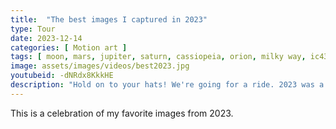 ```yaml
---
title:  "The best images I captured in 2023"
type: Tour
date: 2023-12-14
categories: [ Motion art ]
tags: [ moon, mars, jupiter, saturn, cassiopeia, orion, milky way, ic434, ngc1499, comet, copernicus, kepler, m1, ic1396, ngc7293, ngc7023, m8, m20, plato, ngc2359, ngc7380, ic1805, m51, m101, m65, m66, m97 ]
image: assets/images/videos/best2023.jpg
youtubeid: -dNRdx8KkkHE
description: "Hold on to your hats! We're going for a ride. 2023 was a breakout year for my astrophotography as I had my first access to dark sites, refined my Milky Way technique, got closer to the moon and started working with planets, processed my first comet, made my first solar filter to take solar shots, and a lot of new and improved targets with the addition of narrowband filters." 
---
```


This is a celebration of my favorite images from 2023. 